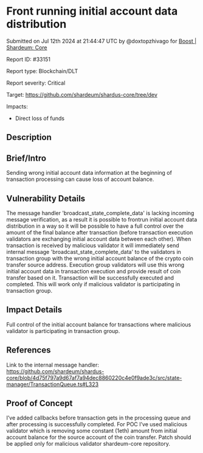 
# Front running initial account data distribution 

Submitted on Jul 12th 2024 at 21:44:47 UTC by @doxtopzhivago for [Boost | Shardeum: Core](https://immunefi.com/bounty/shardeum-core-boost/)

Report ID: #33151

Report type: Blockchain/DLT

Report severity: Critical

Target: https://github.com/shardeum/shardus-core/tree/dev

Impacts:
- Direct loss of funds

## Description
## Brief/Intro
Sending wrong initial account data information at the beginning of transaction processing can cause loss of account balance.

## Vulnerability Details
The message handler 'broadcast_state_complete_data' is lacking incoming message verification, as a result it is possible to frontrun initial account data distribution in a way so it will be possible to have a full control over the amount of the final balance after transaction (before transaction execution validators are exchanging initial account data between each other).
When transaction is received by malicious validator it will immediately send internal message 'broadcast_state_complete_data' to the validators in transaction group with the wrong initial account balance of the crypto coin transfer source address. Execution group validators will use this wrong initial account data in transaction execution and provide result of coin transfer based on it. Transaction will be successfully executed and completed.
This will work only if malicious validator is participating in transaction group.


## Impact Details
Full control of the initial account balance for transactions where malicious validator is participating in transaction group.

## References
Link to the internal message handler: https://github.com/shardeum/shardus-core/blob/4d75f797a9d67af7a94dec8860220c4e0f9ade3c/src/state-manager/TransactionQueue.ts#L323



## Proof of Concept
I’ve added callbacks before transaction gets in the processing queue and after processing is successfully completed. For POC I’ve used malicious validator which is removing some constant (1eth) amount from initial account balance for the source account of the coin transfer. Patch should be applied only for malicious validator shardeum-core repository.